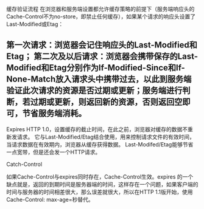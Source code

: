 缓存验证流程
在浏览器和服务端设置都允许缓存策略的前提下（服务端响应头的Cache-Control不为no-store，即禁止任何缓存），如果某个请求的响应头设置了Last-Modified或Etag：

第一次请求：浏览器会记住响应头的Last-Modified和Etag；
第二次及以后请求：浏览器会携带保存的Last-Modified和Etag分别作为If-Modified-Since和If-None-Match放入请求头中携带过去，以此到服务端验证此次请求的资源是否过期或更新；服务端进行判断，若过期或更新，则返回新的资源，否则返回空即可，节省服务端消耗。
---------------------


Expires
<meta http-equiv="expires" content="Fri, 22 Aug 2014 00:52:49 GMT" />
HTTP 1.0，设置缓存的截止时间，在此之前，浏览器对缓存的数据不重新发请求。
它与Last-Modified/Etag结合使用，用来控制请求文件的有效时间，当请求数据在有效期内，浏览器从缓存获得数据。
Last-Modifed/Etag能够节省一点宽带，但是还会发一个HTTP请求。

Catch-Control
<!--Cache-Control: max-age=秒 -->
<meta http-equiv="Cache-Control" content="max-age=120"/>
如果Cache-Control与expires同时存在，Cache-Control生效。expires 的一个缺点就是，返回的到期时间是服务器端的时间，这样存在一个问题，如果客户端的时间与服务器的时间相差很大，那么误差就很大，所以在HTTP 1.1版开始，使用Cache-Control: max-age=秒替代。
